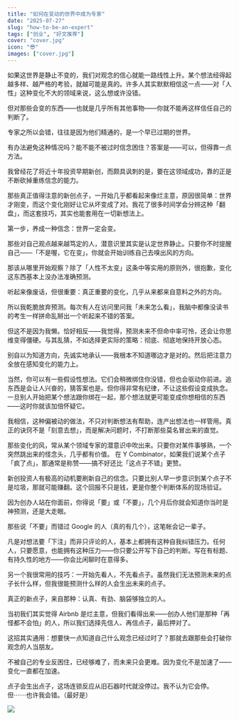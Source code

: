 ```yaml
---
title: "如何在变动的世界中成为专家"
date: "2025-07-27"
slug: "how-to-be-an-expert"
tags: ["创业", "好文推荐"]
cover: "cover.jpg"
icon: "😎"
images: ["cover.jpg"]
---
```

如果这世界是静止不变的，我们对观念的信心就能一路线性上升。某个想法经得起越多样、越严格的考验，就越可能是真的。许多人其实默默相信这一点——对「人性」这种变化不大的领域来说，这么想或许没错。



但对那些会变的东西——也就是几乎所有其他事物——你就不能再这样信任自己的判断了。



专家之所以会错，往往是因为他们精通的，是一个早已过期的世界。



有办法避免这种情况吗？能不能不被过时信念困住？答案是——可以，但得靠一点方法。



我曾经花了将近十年投资早期新创，而颇具讽刺的是，要在这领域成功，靠的正是不断砍掉重练信念的能力。



那些真正值得注意的新创点子，一开始几乎都看起来像烂主意，原因很简单：世界才刚变，而这个变化刚好让它从坏变成了对。我花了很多时间学会分辨这种「翻盘」，而这套技巧，其实也能套用在一切新想法上。



第一步，养成一种信念：世界一定会变。



那些对自己观点越来越笃定的人，潜意识里其实是认定世界静止。只要你不时提醒自己——「不是喔，它在变」，你就会开始训练自己去嗅出风的方向。



那该从哪里开始观察？除了「人性不太变」这条中等实用的原则外，很抱歉，变化这东西基本上没办法准确预测。



听起来像废话，但很重要：真正重要的变化，几乎从来都来自意料之外的方向。



所以我乾脆放弃预测。每次有人在访问里问我「未来怎么看」，我脑中都像没读书的考生一样拼命乱掰出一个听起来不错的答案。



但这不是因为我懒。恰好相反——我觉得，预测未来不但命中率可怜，还会让你思维变得僵硬。与其乱猜，不如选择更实际的策略：彻底、彻底地保持开放心态。



别自以为知道方向，先诚实地承认——我根本不知道哪边才是对的。然后把注意力全放在感知变化的能力上。



当然，你可以有一些假设性想法。它们会稍微绑住你没错，但也会驱动你前进。追东西是会让人兴奋的，猜答案也是。但你得非常有纪律，不让这些假设变成执念。
一旦别人开始把某个想法跟你绑在一起，那个想法就更可能变成你想相信的东西——这时你就该加倍怀疑它。



我相信，这种偏被动的做法，不只对判断想法有帮助，连产出想法也一样管用。真正的诀窍不是「刻意去想」，而是解决问题时，不打断那些莫名冒出来的直觉。



那些变化的风，常从某个领域专家的潜意识中吹出来。只要你对某件事够熟，一个突然跳出来的怪念头，几乎都有价值。
在 Y Combinator，如果我们说某个点子「疯了点」，那通常是称赞——搞不好还比「这点子不错」更赞。



新创投资人有极高的动机要刷新自己的信念。只要比别人早一步意识到某个点子不是垃圾，那就可能赚翻。这个回报不只是钱，更是你整个判断体系的现场验证。



因为创办人站在你面前，你得说「要」或「不要」，几个月后你就会知道你当时是神预测，还是大走眼。



那些说「不要」而错过 Google 的人（真的有几个），这笔帐会记一辈子。



凡是对想法要「下注」而非只评论的人，基本上都拥有这种自我纠错压力。任何人，只要愿意，也能拥有这种压力——你只要公开写下自己的判断。写在有标题、有持久性的地方——你会比闲聊时在意得多。



另一个我很常用的技巧：一开始先看人，不先看点子。虽然我们无法预测未来的点子长什么样，但我很能预测什么样的人会生出未来的点子。



真正的新点子，来自那种：认真、有劲、脑袋够独立的人。



当初我们其实觉得 Airbnb 是烂主意，但我们看得出来——创办人他们是那种「再怪都不会怕」的人，所以我们选择先信人、再信点子，最后押对了。



这招其实通用：想要快一点知道自己什么观念已经过时了？那就去跟那些会打破你观念的人当朋友。



不被自己的专业反困住，已经够难了，而未来只会更难。因为变化不是加速了——变化一直都在加速。



点子会生出点子，这场连锁反应从旧石器时代就没停过。我不认为它会停。
但⋯⋯也许我会错。（最好是）




![](https://prod-files-secure.s3.us-west-2.amazonaws.com/112d0858-5090-4d34-a606-b75eb8d65fd2/46476355-9cf3-4e99-9b7a-3531bc426380/1000202064.png?X-Amz-Algorithm=AWS4-HMAC-SHA256&X-Amz-Content-Sha256=UNSIGNED-PAYLOAD&X-Amz-Credential=ASIAZI2LB46635KSBXLA%2F20251007%2Fus-west-2%2Fs3%2Faws4_request&X-Amz-Date=20251007T034306Z&X-Amz-Expires=3600&X-Amz-Security-Token=IQoJb3JpZ2luX2VjEAQaCXVzLXdlc3QtMiJGMEQCIB9%2BqNoVvPaiNmyDeyvhh1osUcqmqqmneJYeHvgvUd6pAiBfimJfWZZ%2Bi3kQH4S0ZW3MnDaFvC2Yp%2B3chItyu6bD3iqIBAid%2F%2F%2F%2F%2F%2F%2F%2F%2F%2F8BEAAaDDYzNzQyMzE4MzgwNSIMQ61rBbbLZior%2B2XWKtwDurDYBtEUUYfFHQcmC5p6A85FCihCFOMrwhjnpv%2FnNr3oPtLiMCp0isS0BX8zDs9xQ5v1Ks%2FdVl3GmsHYofScik7Ln2I12nnwALhdQJS38%2FhTZLbt2gMeEcydoiaxqwbI32mkzbI3C8ilOb9ovsxipx1uNoq4k0h7VZ5oJI3QVkk05J1Emy521zAWBQMTGaINhbsoUkmg0exdgsYBOYk6ci6YIUuDpn9XFiUBgzOdmT7akjEldxTfO%2BELZG1ej6h%2BZqdA2FZ9rnjPdMkb7Qoq0rhYRqQdEJfpSuZuyhNzttOdmdedcLOyO6DAkUN5Iv%2BPU6jhzK42ExmQY1ZRjnCBz6TjfVR8zZMwgq0D3OJA2onN5eVPQuTPAauG%2FoIMEcdpLDcHgVpeXp4y9FQsgwuHhbnDmRohc%2BggxQtA0yorcz9DMAm6FGbcxIszS2a9JT6vk10psiUzOEWMUlN0yUiD8G9CEQy7nMH8GY36hQ7Tpqvg3dIR97Uqy%2BYB8bnv1oqpoCQvJLxy5SKLlq%2Fbv4cCR4aVg6E5aL4k3U%2FrfX2uPjtIs5HWnYhCm1CSlEKJFW9oJRhrAOGs0vPz02Dt6koj9LKh%2FSxQ6dcjG6ETVZ0HNSPQAhdv1TGw%2F3zyPKow5pOSxwY6pgGGknTr7rzMkq59b%2FFPmk34%2B02zofNKm2ebyY7YeRmh%2FLAOCcPSwzrZI81e6m2S06PbNJSipnN0%2FNZHuWKaRcCyO6ok7If1Jwwj%2FOJA539fWH5lzXaVOAyCiNwDXMx%2BRaHOfmYTnDr1fiSQbN5f%2FLk%2FrxDwG%2F4pOGKHdNC3u2hJllVCgL7cw2CsZ%2BkbqiCspa3lBLF3Lr2ZdhO5V3qUyDZGANVR4UbC&X-Amz-Signature=ce20a55facf277347984695698fe6e7c8a797ba3373a35dd9f74b0b7c72df4f4&X-Amz-SignedHeaders=host&x-amz-checksum-mode=ENABLED&x-id=GetObject)

